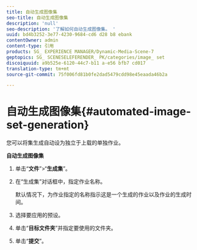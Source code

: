 ```yaml
---
title: 自动生成图像集
seo-title: 自动生成图像集
description: 'null'
seo-description: '了解如何自动生成图像集。 '
uuid: bd4b3252-3e77-4230-9684-cd6 d28 b8 ebank
contentOwner: admin
content-type: 引用
products: SG_ EXPERIENCE MANAGER/Dynamic-Media-Scene-7
geptopics: SG_ SCENESELEFERENDER_ PK/categories/image_ set
discoiquuid: a9b525e-6120-44c7-b11 a-e56 bfb7 cd017
translation-type: tm+mt
source-git-commit: 75f006fd81b0fe2dad5479cdd98e45eaada46b2a

---
```



# 自动生成图像集{#automated-image-set-generation}

<!-- 

Comment Type: remark
Last Modified By: 
Last Modified Date: 

<p>New for 6.5</p>

 -->

您可以将集生成自动设为独立于上载的单独作业。

**自动生成图像集**

1. 单击“**文件**”&gt;“**生成集**”。
1. 在“生成集”对话框中，指定作业名称。

   默认情况下，为作业指定的名称指示这是一个生成的作业以及作业的生成时间。

1. 选择要应用的预设。
1. 单击“**目标文件夹**”并指定要使用的文件夹。
1. 单击“**提交**”。

